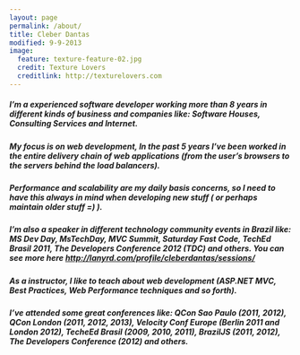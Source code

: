 ```yaml
---
layout: page
permalink: /about/
title: Cleber Dantas
modified: 9-9-2013
image:
  feature: texture-feature-02.jpg
  credit: Texture Lovers
  creditlink: http://texturelovers.com
---
```

##### I’m a experienced software developer working more than 8 years in different kinds of business and companies like: Software Houses, Consulting Services and Internet.

##### My focus is on web development, In the past 5 years I’ve been worked in the entire delivery chain of web applications (from the user’s browsers to the servers behind the load balancers).

##### Performance and scalability are my daily basis concerns, so I need to have this always in mind when developing new stuff ( or perhaps maintain older stuff =) ).

##### I’m also a speaker in different technology community events in Brazil like: MS Dev Day, MsTechDay, MVC Summit, Saturday Fast Code, TechEd Brasil 2011, The Developers Conference 2012 (TDC) and others. You can see more here http://lanyrd.com/profile/cleberdantas/sessions/

##### As a instructor, I like to teach about web development (ASP.NET MVC, Best Practices, Web Performance techniques and so forth).

##### I’ve attended some great conferences like: QCon Sao Paulo (2011, 2012), QCon London (2011, 2012, 2013), Velocity Conf Europe (Berlin 2011 and London 2012), TecheEd Brasil (2009, 2010, 2011), BrazilJS (2011, 2012), The Developers Conference (2012) and others.